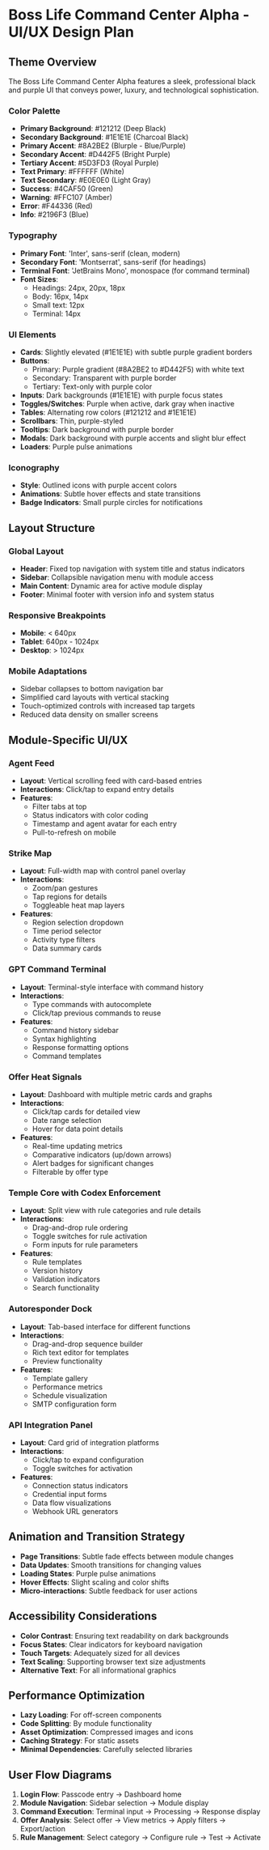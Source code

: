 # Boss Life Command Center Alpha - UI/UX Design Plan

## Theme Overview
The Boss Life Command Center Alpha features a sleek, professional black and purple UI that conveys power, luxury, and technological sophistication.

### Color Palette
- **Primary Background**: #121212 (Deep Black)
- **Secondary Background**: #1E1E1E (Charcoal Black)
- **Primary Accent**: #8A2BE2 (Blurple - Blue/Purple)
- **Secondary Accent**: #D442F5 (Bright Purple)
- **Tertiary Accent**: #5D3FD3 (Royal Purple)
- **Text Primary**: #FFFFFF (White)
- **Text Secondary**: #E0E0E0 (Light Gray)
- **Success**: #4CAF50 (Green)
- **Warning**: #FFC107 (Amber)
- **Error**: #F44336 (Red)
- **Info**: #2196F3 (Blue)

### Typography
- **Primary Font**: 'Inter', sans-serif (clean, modern)
- **Secondary Font**: 'Montserrat', sans-serif (for headings)
- **Terminal Font**: 'JetBrains Mono', monospace (for command terminal)
- **Font Sizes**:
  - Headings: 24px, 20px, 18px
  - Body: 16px, 14px
  - Small text: 12px
  - Terminal: 14px

### UI Elements
- **Cards**: Slightly elevated (#1E1E1E) with subtle purple gradient borders
- **Buttons**: 
  - Primary: Purple gradient (#8A2BE2 to #D442F5) with white text
  - Secondary: Transparent with purple border
  - Tertiary: Text-only with purple color
- **Inputs**: Dark backgrounds (#1E1E1E) with purple focus states
- **Toggles/Switches**: Purple when active, dark gray when inactive
- **Tables**: Alternating row colors (#121212 and #1E1E1E)
- **Scrollbars**: Thin, purple-styled
- **Tooltips**: Dark background with purple border
- **Modals**: Dark background with purple accents and slight blur effect
- **Loaders**: Purple pulse animations

### Iconography
- **Style**: Outlined icons with purple accent colors
- **Animations**: Subtle hover effects and state transitions
- **Badge Indicators**: Small purple circles for notifications

## Layout Structure

### Global Layout
- **Header**: Fixed top navigation with system title and status indicators
- **Sidebar**: Collapsible navigation menu with module access
- **Main Content**: Dynamic area for active module display
- **Footer**: Minimal footer with version info and system status

### Responsive Breakpoints
- **Mobile**: < 640px
- **Tablet**: 640px - 1024px
- **Desktop**: > 1024px

### Mobile Adaptations
- Sidebar collapses to bottom navigation bar
- Simplified card layouts with vertical stacking
- Touch-optimized controls with increased tap targets
- Reduced data density on smaller screens

## Module-Specific UI/UX

### Agent Feed
- **Layout**: Vertical scrolling feed with card-based entries
- **Interactions**: Click/tap to expand entry details
- **Features**: 
  - Filter tabs at top
  - Status indicators with color coding
  - Timestamp and agent avatar for each entry
  - Pull-to-refresh on mobile

### Strike Map
- **Layout**: Full-width map with control panel overlay
- **Interactions**: 
  - Zoom/pan gestures
  - Tap regions for details
  - Toggleable heat map layers
- **Features**:
  - Region selection dropdown
  - Time period selector
  - Activity type filters
  - Data summary cards

### GPT Command Terminal
- **Layout**: Terminal-style interface with command history
- **Interactions**:
  - Type commands with autocomplete
  - Click/tap previous commands to reuse
- **Features**:
  - Command history sidebar
  - Syntax highlighting
  - Response formatting options
  - Command templates

### Offer Heat Signals
- **Layout**: Dashboard with multiple metric cards and graphs
- **Interactions**:
  - Click/tap cards for detailed view
  - Date range selection
  - Hover for data point details
- **Features**:
  - Real-time updating metrics
  - Comparative indicators (up/down arrows)
  - Alert badges for significant changes
  - Filterable by offer type

### Temple Core with Codex Enforcement
- **Layout**: Split view with rule categories and rule details
- **Interactions**:
  - Drag-and-drop rule ordering
  - Toggle switches for rule activation
  - Form inputs for rule parameters
- **Features**:
  - Rule templates
  - Version history
  - Validation indicators
  - Search functionality

### Autoresponder Dock
- **Layout**: Tab-based interface for different functions
- **Interactions**:
  - Drag-and-drop sequence builder
  - Rich text editor for templates
  - Preview functionality
- **Features**:
  - Template gallery
  - Performance metrics
  - Schedule visualization
  - SMTP configuration form

### API Integration Panel
- **Layout**: Card grid of integration platforms
- **Interactions**:
  - Click/tap to expand configuration
  - Toggle switches for activation
- **Features**:
  - Connection status indicators
  - Credential input forms
  - Data flow visualizations
  - Webhook URL generators

## Animation and Transition Strategy
- **Page Transitions**: Subtle fade effects between module changes
- **Data Updates**: Smooth transitions for changing values
- **Loading States**: Purple pulse animations
- **Hover Effects**: Slight scaling and color shifts
- **Micro-interactions**: Subtle feedback for user actions

## Accessibility Considerations
- **Color Contrast**: Ensuring text readability on dark backgrounds
- **Focus States**: Clear indicators for keyboard navigation
- **Touch Targets**: Adequately sized for all devices
- **Text Scaling**: Supporting browser text size adjustments
- **Alternative Text**: For all informational graphics

## Performance Optimization
- **Lazy Loading**: For off-screen components
- **Code Splitting**: By module functionality
- **Asset Optimization**: Compressed images and icons
- **Caching Strategy**: For static assets
- **Minimal Dependencies**: Carefully selected libraries

## User Flow Diagrams
1. **Login Flow**: Passcode entry → Dashboard home
2. **Module Navigation**: Sidebar selection → Module display
3. **Command Execution**: Terminal input → Processing → Response display
4. **Offer Analysis**: Select offer → View metrics → Apply filters → Export/action
5. **Rule Management**: Select category → Configure rule → Test → Activate
